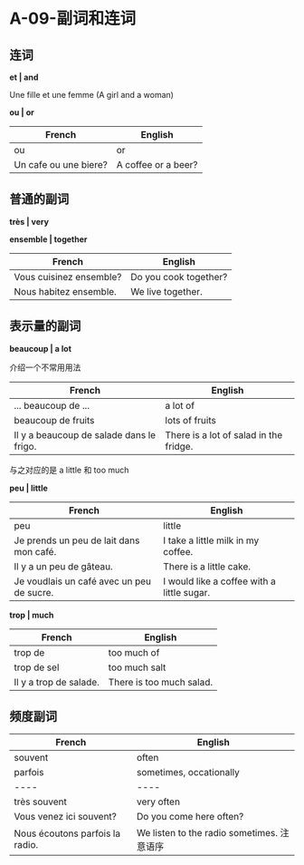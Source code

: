 # A-09-副词和连词

## 连词

**et | and**

Une fille et une femme (A girl and a woman)

**ou | or**

French | English
---- | ----
ou | or
Un cafe ou une biere? | A coffee or a beer? 

## 普通的副词

**très | very**

**ensemble | together**

French | English
---- | ----
Vous cuisinez ensemble? | Do you cook together?
Nous habitez ensemble. | We live together.

## 表示量的副词

**beaucoup | a lot**

介绍一个不常用用法

French | English
---- | ----
... beaucoup de ... | a lot of
beaucoup de fruits | lots of fruits
Il y a beaucoup de salade dans le frigo. | There is a lot of salad in the fridge.

与之对应的是 a little 和 too much

**peu | little**

French | English
---- | ----
peu | little
Je prends un peu de lait dans mon café. | I take a little milk in my coffee.
Il y a un peu de gâteau. | There is a little cake.
Je voudlais un café avec un peu de sucre. | I would like a coffee with a little sugar.

**trop | much**

French | English
---- | ----
trop de | too much of
trop de sel | too much salt
Il y a trop de salade. | There is too much salad.

## 频度副词

French | English
---- | ----
souvent | often
parfois | sometimes, occationally
---- | ----
très souvent | very often
Vous venez ici souvent? | Do you come here often?
Nous écoutons parfois la radio. | We listen to the radio sometimes. 注意语序